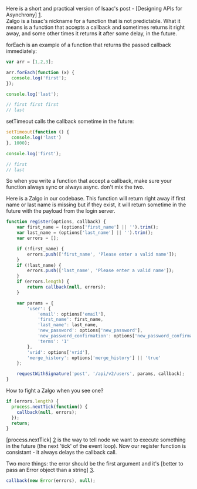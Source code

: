 Here is a short and practical version of Isaac's post - [Designing APIs for Asynchrony] [1].  
Zalgo is a Issac's nickname for a function that is not predictable. What it means is a function that accepts a callback and sometimes returns it right away, and some other times it returns it after some delay, in the future.

forEach is an example of a function that returns the passed callback immediately:
```js
var arr = [1,2,3];

arr.forEach(function (x) {
  console.log('first');
});

console.log('last');

// first first first
// last
```

setTimeout calls the callback sometime in the future:
```js
setTimeout(function () {
  console.log('last')
}, 1000);

console.log('first');

// first
// last
```

So when you write a function that accept a callback, make sure your function always sync or always async. don't mix the two.

Here is a Zalgo in our codebase.
This function will return right away if first name or last name is missing but if they exist, it will return sometime in the future with the payload from the login server.

```js
function register(options, callback) {
    var first_name = (options['first_name'] || '').trim();
    var last_name = (options['last_name'] || '').trim();
    var errors = [];

    if (!first_name) {
        errors.push(['first_name', 'Please enter a valid name']);
    }
    if (!last_name) {
        errors.push(['last_name', 'Please enter a valid name']);
    }
    if (errors.length) {
        return callback(null, errors);
    }

    var params = {
        'user': {
            'email': options['email'],
            'first_name': first_name,
            'last_name': last_name,
            'new_password': options['new_password'],
            'new_password_confirmation': options['new_password_confirmation'],
            'terms': '1'
        },
        'vrid': options['vrid'],
        'merge_history': options['merge_history'] || 'true'
    };

    requestWithSignature('post', '/api/v2/users', params, callback);
}
```

How to fight a Zalgo when you see one?
```js
if (errors.length) {
  process.nextTick(function() {
    callback(null, errors);
  });
  return;
}
```

[process.nextTick] [2] is the way to tell node we want to execute something in the future (the next 'tick' of the event loop).
Now our register function is consistant - it always delays the callback call.

Two more things: the error should be the first argument and it's [better to pass an Error object than a string] [3].

```js
callback(new Error(errors), null);
```

[1]: http://blog.izs.me/post/59142742143/designing-apis-for-asynchrony
[2]: http://nodejs.org/docs/latest/api/process.html#process_process_nexttick_callback
[3]: http://www.devthought.com/2011/12/22/a-string-is-not-an-error/
